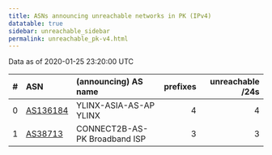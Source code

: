 ```yaml
---
title: ASNs announcing unreachable networks in PK (IPv4)
datatable: true
sidebar: unreachable_sidebar
permalink: unreachable_pk-v4.html
---
```


Data as of 2020-01-25 23:20:00 UTC


<div class="datatable-begin"></div>

|   # | ASN                                      | (announcing) AS name          |   prefixes |   unreachable /24s |
|----:|:-----------------------------------------|:------------------------------|-----------:|-------------------:|
|   0 | [AS136184](unreachable_AS136184-v4.html) | YLINX-ASIA-AS-AP YLINX        |          4 |                  4 |
|   1 | [AS38713](unreachable_AS38713-v4.html)   | CONNECT2B-AS-PK Broadband ISP |          3 |                  3 |

<div class="datatable-end"></div>